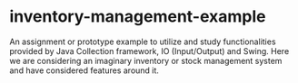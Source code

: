 # inventory-management-example
An assignment or prototype example to utilize and study functionalities provided by Java Collection framework, IO (Input/Output) and Swing. Here we are considering an imaginary inventory or stock management system and have considered features around it.
